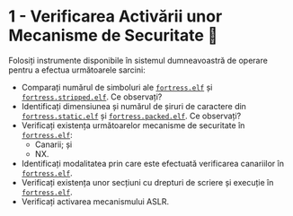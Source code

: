 # 1 - Verificarea Activării unor Mecanisme de Securitate 💁

Folosiți instrumente disponibile în sistemul dumneavoastră de operare pentru a efectua următoarele sarcini:
- Comparați numărul de simboluri ale [`fortress.elf`](fortress/fortress.elf) și [`fortress.stripped.elf`](fortress/fortress.stripped.elf). Ce observați?
- Identificați dimensiunea și numărul de șiruri de caractere din [`fortress.static.elf`](fortress/fortress.static.elf) și [`fortress.packed.elf`](fortress/fortress.packed.elf). Ce observați?
- Verificați existența următoarelor mecanisme de securitate în [`fortress.elf`](fortress/fortress.elf):
    - Canarii; și
    - NX.
- Identificați modalitatea prin care este efectuată verificarea canariilor în [`fortress.elf`](fortress/fortress.elf).
- Verificați existența unor secțiuni cu drepturi de scriere și execuție în [`fortress.elf`](fortress/fortress.elf).
- Verificați activarea mecanismului ASLR.